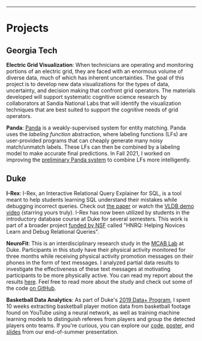 ---
# Projects

## Georgia Tech

**Electric Grid Visualization**: When technicians are operating and monitoring portions of an electric grid, they are faced with an enormous volume of diverse data, much of which has inherent uncertainties. The goal of this project is to develop new data visualizations for the types of data, uncertainty, and decision making that confront grid operators. The materials developed will support systematic cognitive science research by collaborators at Sandia National Labs that will identify the visualization techniques that are best suited to support the cognitive needs of grid operators.

**Panda**: <a href="https://panda-matching.com/">Panda</a> is a weakly-supervised system for entity matching. Panda uses the *labeling function* abstraction, where labeling functions (LFs) are user-provided programs that can cheaply generate many noisy match/unmatch labels. These LFs can then be combined by a labeling model to make accurate final predictions. In Fall 2021, I worked on improving the <a href="http://vldb.org/pvldb/vol14/p2735-wu.pdf">preliminary Panda system</a> to combine LFs more intelligently.

## Duke

**I-Rex**: I-Rex, an Interactive Relational Query Explainer for SQL, is a tool meant to help students learning SQL understand their mistakes while debugging incorrect queries. Check out <a href="http://www.vldb.org/pvldb/vol13/p2997-miao.pdf">the paper</a> or watch the <a href="https://dukedb-hnrq.github.io/#demo-video">VLDB demo video</a> (starring yours truly). I-Rex has now been utilized by students in the introductory database course at Duke for several semesters. This work is part of a broader project <a href="https://nsf.gov/awardsearch/showAward?AWD_ID=2008107">funded by NSF</a> called "HNRQ: Helping Novices Learn and Debug Relational Queries".

**NeuroFit**: This is an interdisciplinary research study in the <a href="https://www.mcablab.science/">MCAB Lab</a> at Duke. Participants in this study have their physical activity monitored for three months while receiving physical activity promotion messages on their phones in the form of text messages. I analyzed partial data results to investigate the effectiveness of these text messages at motivating participants to be more physically active. You can read my report about the results <a href="https://alexanderbendeck.github.io/files/NeuroFit Report.pdf">here</a>. Feel free to read more about the study and check out some of the code <a href="https://github.com/AlexanderBendeck/neurofit-study">on GitHub</a>.

**Basketball Data Analytics**: As part of Duke's <a href="https://bigdata.duke.edu/projects/basketball-analytics-pipeline-raw-video-dynamic-visualization">2019 Data+ Program</a>, I spent 10 weeks extracting basketball player motion data from basketball footage found on YouTube using a neural network, as well as training machine learning models to distinguish referees from players and group the detected players onto teams. If you're curious, you can explore our <a href="https://github.com/AlexanderBendeck/basketball-analytics">code</a>, <a href="https://alexanderbendeck.github.io/files/Basketball Poster.pdf">poster</a>, and <a href="https://alexanderbendeck.github.io/files/Basketball Summary Slides.pdf">slides</a> from our end-of-summer presentation.
